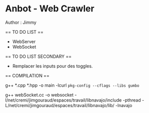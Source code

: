 # Anbot - Web Crawler

Author : Jimmy

== TO DO LIST ==

   - WebServer
   - WebSocket


== TO DO LIST SECONDARY ==

 - Remplacer les inputs pour des toggles.


== COMPILATION ==

g++ *.cpp *.hpp -o main -lcurl `pkg-config --cflags --libs gumbo`

g++ webSocket.cc -o websocket -I/net/cremi/jimgouraud/espaces/travail/libnavajo/include -pthread -L/net/cremi/jimgouraud/espaces/travail/libnavajo/lib/ -lnavajo
